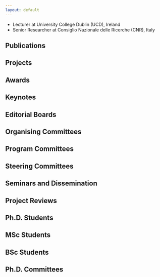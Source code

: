 ```yaml
---
layout: default
---
```


- Lecturer at University College Dublin (UCD), Ireland
- Senior Researcher at Consiglio Nazionale delle Ricerche (CNR), Italy

## Publications

## Projects

## Awards

## Keynotes

## Editorial Boards

## Organising Committees

## Program Committees

## Steering Committees

## Seminars and Dissemination

## Project Reviews

## Ph.D. Students

## MSc Students

## BSc Students

## Ph.D. Committees




